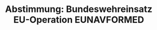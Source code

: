 ---
abstimmung:
  abstimmung: 1
  bundestagssitzung: 127
  datum: 1. Oktober 2015
  legislaturperiode: 18
categories:
- Bundeswehr
- Ausland
data:
- title: Abstimmungsergebnis 20151001_1-data.pdf
  url: /res/abstimmungsliste/20151001_1-data.pdf
- title: Abstimmungsergebnis 20151001_1_xls-data.csv
  url: /res/abstimmungsliste/csv/20151001_1_xls-data.csv
documents:
- local: /res/abstimmungsdaten/018-127-01/1806013.pdf
  title: Drucksache 18/06013.pdf
  url: http://dip21.bundestag.de/dip21/btd/18/060/1806013.pdf
- local: /res/abstimmungsdaten/018-127-01/1806189.pdf
  title: Drucksache 18/06189.pdf
  url: http://dip21.bundestag.de/dip21/btd/18/061/1806189.pdf
ergebnis:
  cdu/csu:
    enthaltung: 0
    gesamt: 310
    ja: 287
    nein: 0
    nichtabgegeben: 23
    ungueltig: 0
  die.linke:
    enthaltung: 0
    gesamt: 64
    ja: 0
    nein: 53
    nichtabgegeben: 11
    ungueltig: 0
  file: 20151001_1_xls-data.csv
  gruenen:
    enthaltung: 0
    gesamt: 63
    ja: 0
    nein: 59
    nichtabgegeben: 4
    ungueltig: 0
  spd:
    enthaltung: 2
    gesamt: 192
    ja: 162
    nein: 4
    nichtabgegeben: 24
    ungueltig: 0
layout: abstimmung
links:
- title: https://www.bundestag.de/parlament/plenum/abstimmung/abstimmung?id=356
  url: https://www.bundestag.de/parlament/plenum/abstimmung/abstimmung?id=356
- title: http://www.abgeordnetenwatch.de/bundeswehreinsatz_zur_bekaempfung_von_menschenschmuggel_im_mittelmeer_eunafor_med-1105-764.html
  url: http://www.abgeordnetenwatch.de/bundeswehreinsatz_zur_bekaempfung_von_menschenschmuggel_im_mittelmeer_eunafor_med-1105-764.html
preview: 'Deutscher Bundestag


  127. Sitzung des Deutschen Bundestages

  am Donnerstag, 1.Oktober 2015


  Endgültiges Ergebnis der Namentlichen Abstimmung Nr. 1


  Beschlussempfehlung des Auswärtigen Ausschusses (3. Ausschuss) zu dem Antrag der

  Bundesregierung

  Beteiligung bewaffneter deutscher Streitkräfte an der EU-Operation EUNAVFOR MED
  als

  ein Teil der Gesamtinitiative der EU zur Unterbindung des Geschäftsmodells der

  Menschenschmuggel- und Menschenhandelsnetzwerke im südlichen und zentralen

  Mittelmeer

  Drs. 18/6013 und 18/6189


  Abgegebene Stimmen insgesamt:


  567


  Nicht abgegebene Stimmen:

  Ja-Stimmen:


  62

  449


  Nein-Stimmen:


  116


  Enthaltungen:


  2


  Ungültige:


  0


  Berlin, den 01.10.2015


  Beginn: 15:13

  Ende: 15:16

  '
tags:
- Bundeswehr
- EU
- Menschenhandel
- Mittelmeer
title: 'Abstimmung: Bundeswehreinsatz EU-Operation EUNAVFORMED'
---